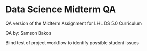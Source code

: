 
# Data Science Midterm QA

QA version of the Midterm Assignment for LHL DS 5.0 Curriculum

QA by: Samson Bakos

Blind test of project workflow to identify possible student issues
